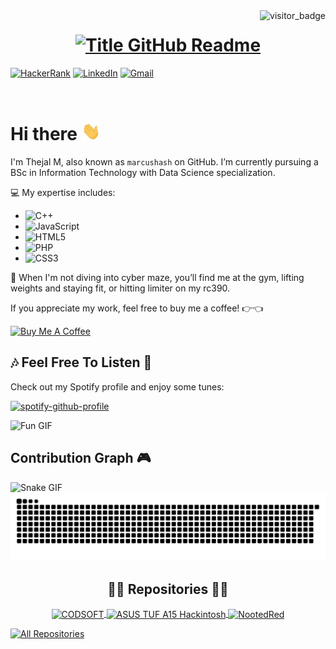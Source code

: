 <img align="right" src="https://api.visitorbadge.io/api/visitors?path=https%3A%2F%2Fgithub.com%2Fmarcushash&countColor=%23263759&style=default" alt="visitor_badge">

<h1 style="text-align: center;">
  <a href="https://git.io/typing-svg" target="_blank">
    <img src="https://readme-typing-svg.herokuapp.com?font=Inter&weight=800&size=35&duration=3000&pause=500&multiline=true&width=650&height=140&lines=Hello+there%2C+I'm+Thejal+M+%E2%9D%A4" alt="Title GitHub Readme" />
  </a>
</h1>

[![HackerRank](https://img.shields.io/badge/HackerRank-thejalm-informational?style=flat-square&color=00EA64&logo=hackerrank&logoColor=white)](https://www.hackerrank.com/profile/thejalm)
[![LinkedIn](https://img.shields.io/badge/LinkedIn-Thejal%20M-informational?style=flat-square&logo=linkedin&logoColor=white)](https://www.linkedin.com/in/thejal-murali-a4a014282/)
[![Gmail](https://img.shields.io/badge/Gmail-vv2004thejal@gmail.com-informational?style=flat-square&color=EA4335&logo=gmail&logoColor=white)](mailto:vv2004thejal@gmail.com?subject=Hey!)

<br>

# Hi there <img src="https://raw.githubusercontent.com/marcushash/marcushash/main/wave.gif" width="30px">

I'm Thejal M, also known as `marcushash` on GitHub. I’m currently pursuing a BSc in Information Technology with Data Science specialization.

💻 My expertise includes:
- ![C++](https://img.shields.io/badge/-C++-00599C?style=flat-square&logo=c%2B%2B&logoColor=white)
- ![JavaScript](https://img.shields.io/badge/-JavaScript-F7DF1E?style=flat-square&logo=javascript&logoColor=black)
- ![HTML5](https://img.shields.io/badge/-HTML5-E34F26?style=flat-square&logo=html5&logoColor=white)
- ![PHP](https://img.shields.io/badge/-PHP-777BB4?style=flat-square&logo=php&logoColor=white)
- ![CSS3](https://img.shields.io/badge/-CSS3-1572B6?style=flat-square&logo=css3&logoColor=white)

💪 When I'm not diving into cyber maze, you’ll find me at the gym, lifting weights and staying fit, or hitting limiter on my rc390.

If you appreciate my work, feel free to buy me a coffee! 👉👈

<a href="https://ko-fi.com/marcushash" target="_blank"><img src="https://cdn.buymeacoffee.com/buttons/v2/default-red.png" alt="Buy Me A Coffee" width="150" ></a>

<h2>🎶 Feel Free To Listen 🎵</h2>

Check out my Spotify profile and enjoy some tunes:

[![spotify-github-profile](https://spotify-github-profile.kittinanx.com/api/view?uid=k8gw1fizupknhfzbcaloidcgt&cover_image=true&theme=default&show_offline=false&background_color=121212&interchange=false&bar_color=53b14f&bar_color_cover=true)](https://github.com/kittinan/spotify-github-profile)

<img src="https://i.giphy.com/media/v1.Y2lkPTc5MGI3NjExZmdrODlzMW9jOGk2N3RidnZpMTR2MjJxaWxwbGp4ejNqeXRhM202ZSZlcD12MV9pbnRlcm5hbF9naWZfYnlfaWQmY3Q9Zw/Y32JWKnlPhrFVwOSm1/giphy.gif" alt="Fun GIF" width="100">

## Contribution Graph 🎮

![Snake GIF](https://github.com/marcushash/marcushash/blob/output/github-contribution-grid-snake.gif)  
![Dark Mode Snake SVG](https://github.com/marcushash/marcushash/blob/output/github-snake-dark.svg)  

<h2 style="text-align: center;">👨‍💻 Repositories 👨‍💻</h2>

<p align="center">
  <a href="https://github.com/marcushash/CODSOFT">
    <img width="280" src="https://github-readme-stats.vercel.app/api/pin/?username=marcushash&repo=CODSOFT&theme=react&bg_color=1F222E&title_color=F85D7F&hide_border=true&icon_color=F8D866&show_icons=false" align="center" alt="CODSOFT"/>
  </a>
  <a href="https://github.com/marcushash/ASUS-TUF-A15-HACKINTOSH">
    <img width="350" src="https://github-readme-stats.vercel.app/api/pin/?username=marcushash&repo=ASUS-TUF-A15-HACKINTOSH&theme=react&bg_color=1F222E&title_color=F85D7F&hide_border=true&icon_color=F8D866&show_icons=false" align="center" alt="ASUS TUF A15 Hackintosh"/>
  </a>
  <a href="https://github.com/marcushash/NootedRed">
    <img width="300" src="https://github-readme-stats.vercel.app/api/pin/?username=marcushash&repo=NootedRed&theme=react&bg_color=1F222E&title_color=F85D7F&hide_border=true&icon_color=F8D866&show_icons=false" align="center" alt="NootedRed"/>
  </a>
</p>

<a href="https://github.com/marcushash?tab=repositories"><img alt="All Repositories" title="All Repositories" src="https://custom-icon-badges.demolab.com/badge/-Click%20Here%20For%20All%20My%20Repos-1F222E?style=for-the-badge&logoColor=white&logo=repo"/></a>
